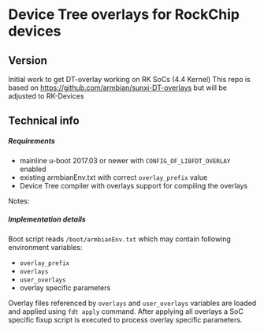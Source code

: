 # Device Tree overlays for RockChip devices

## Version

Initial work to get DT-overlay working on RK SoCs (4.4 Kernel)
This repo is based on https://github.com/armbian/sunxi-DT-overlays but will be adjusted to RK-Devices
## Technical info

##### Requirements

- mainline u-boot 2017.03 or newer with `CONFIG_OF_LIBFDT_OVERLAY` enabled
- existing armbianEnv.txt with correct `overlay_prefix` value
- Device Tree compiler with overlays support for compiling the overlays

Notes:

##### Implementation details

Boot script reads `/boot/armbianEnv.txt` which may contain following environment variables:

- `overlay_prefix`
- `overlays`
- `user_overlays`
- overlay specific parameters

Overlay files referenced by `overlays` and `user_overlays` variables are loaded and applied using `fdt apply` command. After applying all overlays a SoC specific fixup script is executed to process overlay specific parameters.

